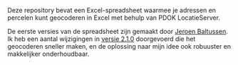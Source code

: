 Deze repository bevat een Excel-spreadsheet waarmee je adressen en percelen kunt geocoderen in Excel met behulp van PDOK LocatieServer.

De eerste versies van de spreadsheet zijn gemaakt door [Jeroen Baltussen](https://nl.linkedin.com/in/jeroenbaltussen). Ik heb een aantal wijzigingen in [versie 2.1.0](https://groepen.pleio.nl/file/download/61300244) doorgevoerd die het geocoderen sneller maken, en de oplossing naar mijn idee ook robuuster en makkelijker onderhoudbaar.
